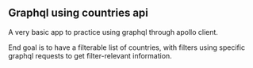 ## Graphql using countries api

A very basic app to practice using graphql through apollo client.

End goal is to have a filterable list of countries, with filters using specific graphql requests to get filter-relevant information.
